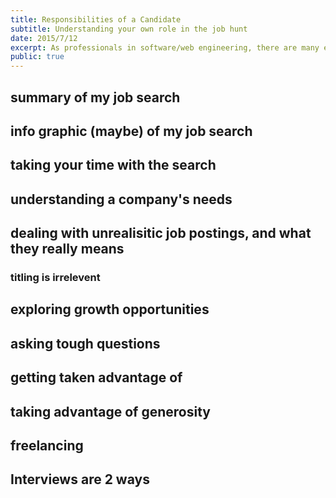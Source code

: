 ```yaml
---
title: Responsibilities of a Candidate
subtitle: Understanding your own role in the job hunt
date: 2015/7/12
excerpt: As professionals in software/web engineering, there are many expectations set about what we can do on a technical level. Your career however is more than just writing code, its about making decisions.
public: true
---
```

## summary of my job search

## info graphic (maybe) of my job search

## taking your time with the search

## understanding a company's needs

## dealing with unrealisitic job postings, and what they really means
### titling is irrelevent

## exploring growth opportunities

## asking tough questions

## getting taken advantage of

## taking advantage of generosity

## freelancing

## Interviews are 2 ways
